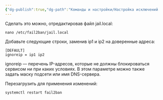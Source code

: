 ```yaml
---
{"dg-publish":true,"dg-path":"Команды и настройки/Настройка исключений IP для Fail2Ban.md","permalink":"/komandy-i-nastrojki/nastrojka-isklyuchenij-ip-dlya-fail2-ban/","updated":"2024-10-06T02:52:25+03:00"}
---
```


Сделать это можно, отредактировав файл jail.local:

```
nano /etc/fail2ban/jail.local
```

Добавьте следующие строки, заменив ip1 и ip2 на доверенные адреса:

```
[DEFAULT]
ignoreip = ip1 ip2
```

ignoreip — перечень IP-адресов, которые не должны блокироваться сервисом ни при каких условиях. В этом параметре можно также задать маску подсети или имя DNS-сервера.

Перезагрузить для применения изменений:

```
systemctl restart fail2ban
```
